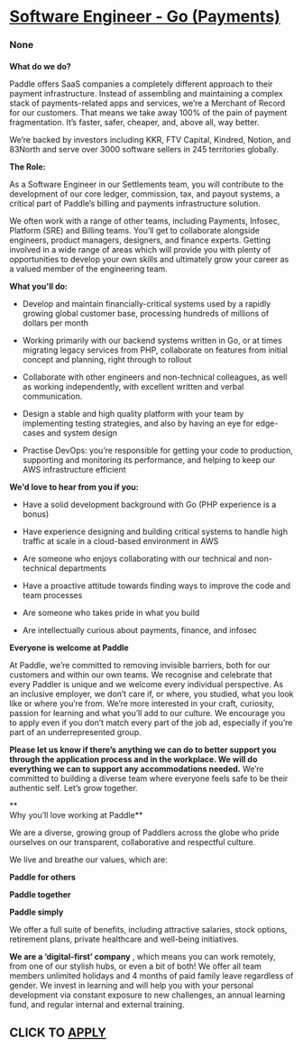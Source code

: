 # [Software Engineer - Go (Payments)](https://www.remotewlb.com/apply/software-engineer-go-payments)  
### None  
####  

**What do we do?**

Paddle offers SaaS companies a completely different approach to their payment infrastructure. Instead of assembling and maintaining a complex stack of payments-related apps and services, we’re a Merchant of Record for our customers. That means we take away 100% of the pain of payment fragmentation. It’s faster, safer, cheaper, and, above all, way better.

We’re backed by investors including KKR, FTV Capital, Kindred, Notion, and 83North and serve over 3000 software sellers in 245 territories globally.

**The Role:**

As a Software Engineer in our Settlements team, you will contribute to the development of our core ledger, commission, tax, and payout systems, a critical part of Paddle’s billing and payments infrastructure solution.

We often work with a range of other teams, including Payments, Infosec, Platform (SRE) and Billing teams. You’ll get to collaborate alongside engineers, product managers, designers, and finance experts. Getting involved in a wide range of areas which will provide you with plenty of opportunities to develop your own skills and ultimately grow your career as a valued member of the engineering team.

 **What you'll do:**

  * Develop and maintain financially-critical systems used by a rapidly growing global customer base, processing hundreds of millions of dollars per month

  * Working primarily with our backend systems written in Go, or at times migrating legacy services from PHP, collaborate on features from initial concept and planning, right through to rollout

  * Collaborate with other engineers and non-technical colleagues, as well as working independently, with excellent written and verbal communication.

  * Design a stable and high quality platform with your team by implementing testing strategies, and also by having an eye for edge-cases and system design

  * Practise DevOps: you’re responsible for getting your code to production, supporting and monitoring its performance, and helping to keep our AWS infrastructure efficient

 **We'd love to hear from you if you:**

  * Have a solid development background with Go (PHP experience is a bonus)

  * Have experience designing and building critical systems to handle high traffic at scale in a cloud-based environment in AWS

  * Are someone who enjoys collaborating with our technical and non-technical departments

  * Have a proactive attitude towards finding ways to improve the code and team processes

  * Are someone who takes pride in what you build

  * Are intellectually curious about payments, finance, and infosec

 **Everyone is welcome at Paddle**

At Paddle, we’re committed to removing invisible barriers, both for our customers and within our own teams. We recognise and celebrate that every Paddler is unique and we welcome every individual perspective. As an inclusive employer, we don’t care if, or where, you studied, what you look like or where you’re from. We’re more interested in your craft, curiosity, passion for learning and what you’ll add to our culture. We encourage you to apply even if you don’t match every part of the job ad, especially if you’re part of an underrepresented group.  
  
**Please let us know if there’s anything we can do to better support you through the application process and in the workplace. We will do everything we can to support any accommodations needed.** We’re committed to building a diverse team where everyone feels safe to be their authentic self. Let’s grow together.

**  
Why you’ll love working at Paddle**

We are a diverse, growing group of Paddlers across the globe who pride ourselves on our transparent, collaborative and respectful culture.

We live and breathe our values, which are:

 **Paddle for others**

 **Paddle together**

 **Paddle simply**

We offer a full suite of benefits, including attractive salaries, stock options, retirement plans, private healthcare and well-being initiatives.

**We are a ‘digital-first’ company** , which means you can work remotely, from one of our stylish hubs, or even a bit of both! We offer all team members unlimited holidays and 4 months of paid family leave regardless of gender. We invest in learning and will help you with your personal development via constant exposure to new challenges, an annual learning fund, and regular internal and external training.

  
## CLICK TO [APPLY](https://www.remotewlb.com/apply/software-engineer-go-payments)

